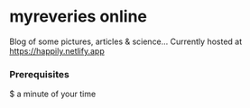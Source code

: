 # myreveries online

Blog of some pictures, articles & science...
Currently hosted at https://happily.netlify.app

### Prerequisites
$ a minute of your time
